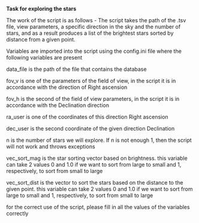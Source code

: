 **Task for exploring the stars**

The work of the script is as follows - The script takes the path of the
.tsv file, view parameters, a specific direction in the sky and the number
of stars, and as a result produces a list of the brightest stars sorted by
distance from a given point.

Variables are imported into the script using the config.ini file where the following variables are present

data_file is the path of the file that contains the database

fov_v is one of the parameters of the field of view, in the script it is in accordance with the direction of Right ascension

fov_h is the second of the field of view parameters, in the script it is in accordance with the Declination direction

ra_user is one of the coordinates of this direction Right ascension

dec_user is the second coordinate of the given direction Declination

n is the number of stars we will explore. If n is not enough 1, then the script will not work and throws exceptions

vec_sort_mag is the star sorting vector based on brightness. this variable can take 2 values ​​0 and 1.0 if we
want to sort from large to small and 1, respectively, to sort from small to large

vec_sort_dist is the vector to sort the stars based on the distance to the given point. this variable can take 2 
values ​​0 and 1.0 if we want to sort from large to small and 1, respectively, to sort from small to large

for the correct use of the script, please fill in all the values of the variables correctly